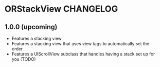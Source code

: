 # ORStackView CHANGELOG

## 1.0.0 (upcoming)

* Features a stacking view
* Features a stacking view that uses view tags to automatically set the order
* Features a UIScrollView subclass that handles having a stack set up for you (TODO)